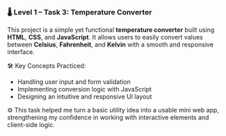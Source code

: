 ### 🌡️ Level 1 – Task 3: Temperature Converter

This project is a simple yet functional **temperature converter** built using **HTML**, **CSS**, and **JavaScript**. It allows users to easily convert values between **Celsius**, **Fahrenheit**, and **Kelvin** with a smooth and responsive interface.

🛠️ Key Concepts Practiced:
- Handling user input and form validation
- Implementing conversion logic with JavaScript
- Designing an intuitive and responsive UI layout

⚙️ This task helped me turn a basic utility idea into a usable mini web app, strengthening my confidence in working with interactive elements and client-side logic.
